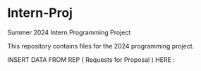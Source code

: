 # Intern-Proj
Summer 2024 Intern Programming Project

This repository contains files for the 2024 programming project.

INSERT DATA FROM REP ( Requests for Proposal ) HERE :
